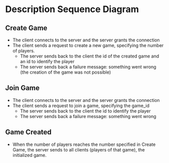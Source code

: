 # Description Sequence Diagram
## Create Game
- The client connects to the server and the server grants the connection
- The client sends a request to create a new game, specifying the number of players.
    - The server sends back to the client the id of the created game and an id to identify the player
    - The server sends back a failure message: something went wrong (the creation of the game was not possible)
    

## Join Game
- The client connects to the server and the server grants the connection
- The client sends a request to join a game, specifying the game_id
    - The server sends back to the client the id to identify the player 
    - The server sends back a failure message: something went wrong

## Game Created
- When the number of players reaches the number specified in Create Game, the server sends to all clients (players of that game), the initialized game.
